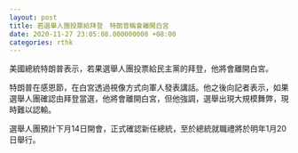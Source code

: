 ```yaml
---
layout: post
title: 若選舉人團投票給拜登　特朗普稱會離開白宮
date: 2020-11-27 23:05:08.000000000 +08:00
categories: rthk
---
```


美國總統特朗普表示，若果選舉人團投票給民主黨的拜登，他將會離開白宮。

特朗普在感恩節，在白宮透過視像方式向軍人發表講話。他之後向記者表示，如果選舉人團確認由拜登當選，他將會離開白宮，但他強調，選舉出現大規模舞弊，現時難以認輸。

選舉人團預計下月14日開會，正式確認新任總統，至於總統就職禮將於明年1月20日舉行。

